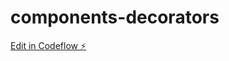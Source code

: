 # components-decorators

[Edit in Codeflow ⚡️](https://stackblitz.com/~/github.com/TiedWithType/components-decorators)
